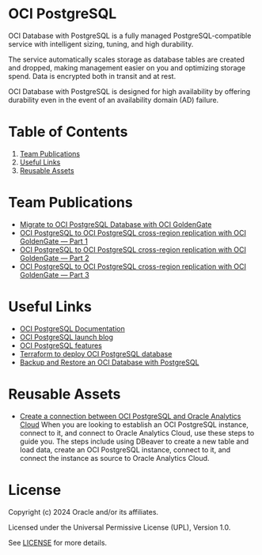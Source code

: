 # OCI PostgreSQL 
OCI Database with PostgreSQL is a fully managed PostgreSQL-compatible service with intelligent sizing, tuning, and high durability.

The service automatically scales storage as database tables are created and dropped, making management easier on you and optimizing storage spend. 
Data is encrypted both in transit and at rest. 

OCI Database with PostgreSQL is designed for high availability by offering durability even in the event of an availability domain (AD) failure.

# Table of Contents

1. [Team Publications](#team-publications) 
2. [Useful Links](#useful-links)
3. [Reusable Assets](#reusable-assets)

# Team Publications

- [Migrate to OCI PostgreSQL Database with OCI GoldenGate](https://blogs.oracle.com/dataintegration/post/seamlessly-migrate-an-onpremise-postgresql-database-to-oci-database-with-postgresql-online-with-oci-goldengate)
- [OCI PostgreSQL to OCI PostgreSQL cross-region replication with OCI GoldenGate — Part 1](https://medium.com/@devpiotrekk/oci-postgresql-to-oci-postgresql-cross-region-replication-with-oci-goldengate-introduction-e0492fc37b92)
- [OCI PostgreSQL to OCI PostgreSQL cross-region replication with OCI GoldenGate — Part 2](https://medium.com/@devpiotrekk/oci-postgresql-to-oci-postgresql-cross-region-replication-with-oci-goldengate-oci-postgresql-d4fcffc47498)
- [OCI PostgreSQL to OCI PostgreSQL cross-region replication with OCI GoldenGate — Part 3](https://medium.com/@devpiotrekk/oci-postgresql-to-oci-postgresql-cross-region-replication-with-oci-goldengate-oci-goldengate-4ccd5dea4d6c)

# Useful Links

- [OCI PostgreSQL Documentation](https://docs.oracle.com/en-us/iaas/Content/postgresql/home.htm)
- [OCI PostgreSQL launch blog](https://blogs.oracle.com/cloud-infrastructure/post/oci-database-postgres)
- [OCI PostgreSQL features](https://blogs.oracle.com/cloud-infrastructure/post/first-principles-optimizing-postgresql-for-the-cloud)
- [Terraform to deploy OCI PostgreSQL database](https://blogs.oracle.com/cloud-infrastructure/post/deploy-managed-oci-database-with-postgresql-service-with-terraform)
- [Backup and Restore an OCI Database with PostgreSQL](https://docs.oracle.com/en/learn/backup-and-restore-db-with-postgresql/index.html#introduction)

# Reusable Assets

- [Create a connection between OCI PostgreSQL and Oracle Analytics Cloud](https://github.com/oracle-devrel/technology-engineering/tree/main/data-platform/open-source-data-platforms/oci-postgresql/code-examples/connect-to-oac)
When you are looking to establish an OCI PostgreSQL instance, connect to it, and connect to Oracle Analytics Cloud, use these steps to guide you. The steps include using DBeaver to create a new table and load data, create an OCI PostgreSQL instance, connect to it, and connect the instance as source to Oracle Analytics Cloud.


# License

Copyright (c) 2024 Oracle and/or its affiliates.

Licensed under the Universal Permissive License (UPL), Version 1.0.

See [LICENSE](https://github.com/oracle-devrel/technology-engineering/blob/main/LICENSE) for more details.
